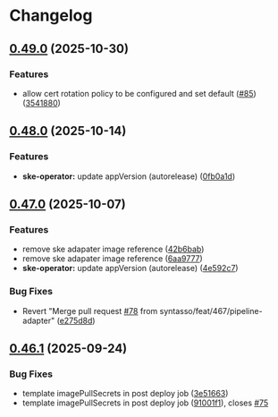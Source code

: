 # Changelog

## [0.49.0](https://github.com/syntasso/helm-charts/compare/ske-operator-0.48.0...ske-operator-v0.49.0) (2025-10-30)


### Features

* allow cert rotation policy to be configured and set default ([#85](https://github.com/syntasso/helm-charts/issues/85)) ([3541880](https://github.com/syntasso/helm-charts/commit/354188064b27b6c8d82edc91c8cdae67d7cdbfc3))

## [0.48.0](https://github.com/syntasso/helm-charts/compare/ske-operator-0.47.0...ske-operator-v0.48.0) (2025-10-14)


### Features

* **ske-operator:** update appVersion (autorelease) ([0fb0a1d](https://github.com/syntasso/helm-charts/commit/0fb0a1d426234531006e89f67a4a6bcfd62141ac))

## [0.47.0](https://github.com/syntasso/helm-charts/compare/ske-operator-0.46.1...ske-operator-v0.47.0) (2025-10-07)


### Features

* remove ske adapater image reference ([42b6bab](https://github.com/syntasso/helm-charts/commit/42b6babe154983a59095e1d8cdfc360ef7326525))
* remove ske adapater image reference ([6aa9777](https://github.com/syntasso/helm-charts/commit/6aa97772e44eb62421d445fd4a81caa742a02877))
* **ske-operator:** update appVersion (autorelease) ([4e592c7](https://github.com/syntasso/helm-charts/commit/4e592c72dcaa2ce7512ef385336e797032c15d51))


### Bug Fixes

* Revert "Merge pull request [#78](https://github.com/syntasso/helm-charts/issues/78) from syntasso/feat/467/pipeline-adapter" ([e275d8d](https://github.com/syntasso/helm-charts/commit/e275d8d582ffbf41cc3efb28ed74937b320f2cdc))

## [0.46.1](https://github.com/syntasso/helm-charts/compare/ske-operator-0.46.0...ske-operator-v0.46.1) (2025-09-24)


### Bug Fixes

* template imagePullSecrets in post deploy job ([3e51663](https://github.com/syntasso/helm-charts/commit/3e51663cd713899c35d62781c0dcd8f95fa51fba))
* template imagePullSecrets in post deploy job ([91001f1](https://github.com/syntasso/helm-charts/commit/91001f11b0c981bd4904f00ea7e45e40c8918f98)), closes [#75](https://github.com/syntasso/helm-charts/issues/75)
